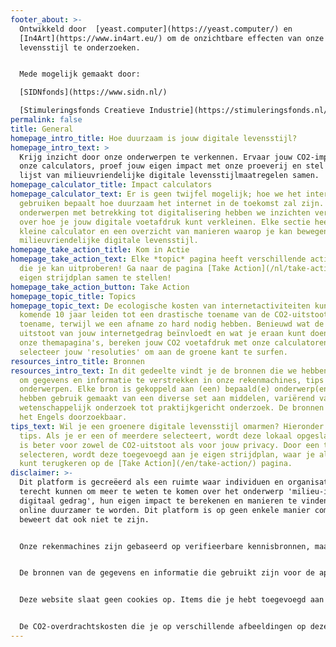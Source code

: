 ```yaml
---
footer_about: >-
  Ontwikkeld door  [yeast.computer](https://yeast.computer/) en
  [In4Art](https://www.in4art.eu/) om de onzichtbare effecten van onze digitale
  levensstijl te onderzoeken.


  Mede mogelijk gemaakt door:

  [SIDNfonds](https://www.sidn.nl/)

  [Stimuleringsfonds Creatieve Industrie](https://stimuleringsfonds.nl/)
permalink: false
title: General
homepage_intro_title: Hoe duurzaam is jouw digitale levensstijl?
homepage_intro_text: >
  Krijg inzicht door onze onderwerpen te verkennen. Ervaar jouw CO2-impact via
  onze calculators, proef jouw eigen impact met onze proeverij en stel je eigen
  lijst van milieuvriendelijke digitale levensstijlmaatregelen samen.
homepage_calculator_title: Impact calculators
homepage_calculator_text: Er is geen twijfel mogelijk; hoe we het internet
  gebruiken bepaalt hoe duurzaam het internet in de toekomst zal zijn. Voor 10
  onderwerpen met betrekking tot digitalisering hebben we inzichten verzameld
  over hoe je jouw digitale voetafdruk kunt verkleinen. Elke sectie heeft een
  kleine calculator en een overzicht van manieren waarop je kan bewegen naar een
  milieuvriendelijke digitale levensstijl.
homepage_take_action_title: Kom in Actie
homepage_take_action_text: Elke *topic* pagina heeft verschillende actiepunten
  die je kan uitproberen! Ga naar de pagina [Take Action](/nl/take-action) om je
  eigen strijdplan samen te stellen!
homepage_take_action_button: Take Action
homepage_topic_title: Topics
homepage_topic_text: De ecologische kosten van internetactiviteiten kunnen de
  komende 10 jaar leiden tot een drastische toename van de CO2-uitstoot. Een
  toename, terwijl we een afname zo hard nodig hebben. Benieuwd wat de CO2
  uitstoot van jouw internetgedrag beïnvloedt en wat je eraan kunt doen? Lees
  onze themapagina's, bereken jouw CO2 voetafdruk met onze calculatoren en
  selecteer jouw 'resoluties' om aan de groene kant te surfen.
resources_intro_title: Bronnen
resources_intro_text: In dit gedeelte vindt je de bronnen die we hebben gebruikt
  om gegevens en informatie te verstrekken in onze rekenmachines, tips en
  onderwerpen. Elke bron is gekoppeld aan (een) bepaald(e) onderwerp(en). We
  hebben gebruik gemaakt van een diverse set aan middelen, variërend van
  wetenschappelijk onderzoek tot praktijkgericht onderzoek. De bronnen zijn in
  het Engels doorzoekbaar.
tips_text: Wil je een groenere digitale levensstijl omarmen? Hieronder staan wat
  tips. Als je er een of meerdere selecteert, wordt deze lokaal opgeslagen. Dit
  is beter voor zowel de CO2-uitstoot als voor jouw privacy. Door een tip te
  selecteren, wordt deze toegevoegd aan je eigen strijdplan, waar je altijd naar
  kunt terugkeren op de [Take Action](/en/take-action/) pagina.
disclaimer: >-
  Dit platform is gecreëerd als een ruimte waar individuen en organisaties
  terecht kunnen om meer te weten te komen over het onderwerp 'milieu-impact van
  digitaal gedrag', hun eigen impact te berekenen en manieren te vinden om
  online duurzamer te worden. Dit platform is op geen enkele manier compleet, en
  beweert dat ook niet te zijn.


  Onze rekenmachines zijn gebaseerd op verifieerbare kennisbronnen, maar zijn niet volledig en evenmin exacte weergaven van de werkelijkheid. Alle gegevens op dit platform zijn onderhevig aan schattingen en/of gemiddelden en vertegenwoordigen geen individuele gevallen of situaties.


  De bronnen van de gegevens en informatie die gebruikt zijn voor de aparte onderwerpsecties, zijn te vinden in de bronnensectie. We slaan de resultaten van je rekenmachine niet op, maar je kunt altijd terugkeren naar de take-action pagina om je strijdplan te bekijken, zolang je hetzelfde apparaat gebruikt.


  Deze website slaat geen cookies op. Items die je hebt toegevoegd aan je strijdplan op de actie-pagina worden opgeslagen in "Lokale opslag", een privégegevensopslag in je browser en niet beschikbaar voor servers of derden.


  De CO2-overdrachtskosten die je op verschillende afbeeldingen op deze website ziet, worden berekend door de grootte van het afbeeldingsbestand (in kilobytes) te vermenigvuldigen met 0,000000936 (gram per kilobyte). De schatting houdt alleen rekening met de overdracht van de afbeelding van de server naar jouw browser en houdt geen rekening met de opslag of het energieverbruik van de afbeelding.
---
```

